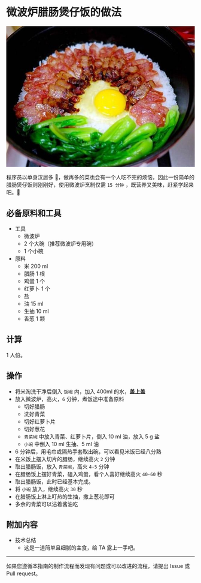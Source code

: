 # 微波炉腊肠煲仔饭的做法

![微波炉腊肠煲仔饭](微波炉腊肠煲仔饭.png)

程序员以单身汉居多 🐶，做再多的菜也会有一个人吃不完的烦恼，因此一份简单的腊肠煲仔饭则刚刚好，使用微波炉烹制仅需 `15 分钟` ，既营养又美味，赶紧学起来吧。🤤

## 必备原料和工具

- 工具
  - 微波炉
  - 2 个大碗（推荐微波炉专用碗）
  - 1 个小碗
- 原料
  - 米 200 ml
  - 腊肠 1 根
  - 鸡蛋 1 个
  - 红萝卜 1 个
  - 盐
  - 油 15 ml
  - 生抽 10 ml
  - 香葱 1 颗

## 计算

1 人份。

## 操作

- 将米淘洗干净后倒入 `饭碗` 内，加入 400ml 的水，**盖上盖**
- 放入微波炉，高火，`6` 分钟，煮饭途中准备原料
  - 切好腊肠
  - 洗好青菜
  - 切好红萝卜片
  - 切好葱花
  - `青菜碗` 中放入青菜、红萝卜片，倒入 10 ml 油，放入 5 g 盐
  - `小碗` 中倒入 10 ml 生抽、5 ml 油
- 6 分钟后，用毛巾或隔热手套取出碗，可以看见米饭已经八分熟
- 在米饭上摆入切片的腊肠，继续高火 `2` 分钟
- 取出腊肠饭，放入 `青菜碗`，高火 `4-5` 分钟
- 在腊肠饭上摆好青菜，磕入鸡蛋，看个人喜好继续高火 `40-60` 秒
- 取出腊肠饭，此时已经基本完成。
- 将 `小碗` 放入，继续高火 `30` 秒
- 在腊肠饭上淋上叮热的生抽，撒上葱花即可
- 多余的青菜可以沾着酱油吃


## 附加内容

- 技术总结
  - 这是一道简单且细腻的主食，给 TA 露上一手吧。

---

如果您遵循本指南的制作流程而发现有问题或可以改进的流程，请提出 Issue 或 Pull request。
